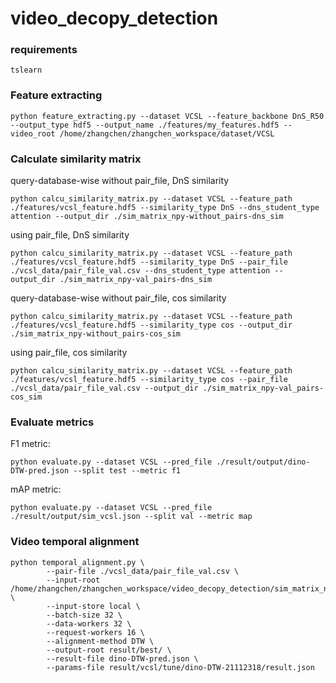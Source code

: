 # video_decopy_detection

### requirements
```
tslearn
```

### Feature extracting
```shell
python feature_extracting.py --dataset VCSL --feature_backbone DnS_R50 --output_type hdf5 --output_name ./features/my_features.hdf5 --video_root /home/zhangchen/zhangchen_workspace/dataset/VCSL
```
    
### Calculate similarity matrix
query-database-wise without pair_file, DnS similarity
```shell
python calcu_similarity_matrix.py --dataset VCSL --feature_path ./features/vcsl_feature.hdf5 --similarity_type DnS --dns_student_type attention --output_dir ./sim_matrix_npy-without_pairs-dns_sim
```
using pair_file, DnS similarity
```shell
python calcu_similarity_matrix.py --dataset VCSL --feature_path ./features/vcsl_feature.hdf5 --similarity_type DnS --pair_file ./vcsl_data/pair_file_val.csv --dns_student_type attention --output_dir ./sim_matrix_npy-val_pairs-dns_sim
```

query-database-wise without pair_file, cos similarity
```shell
python calcu_similarity_matrix.py --dataset VCSL --feature_path ./features/vcsl_feature.hdf5 --similarity_type cos --output_dir ./sim_matrix_npy-without_pairs-cos_sim
```
using pair_file, cos similarity
```shell
python calcu_similarity_matrix.py --dataset VCSL --feature_path ./features/vcsl_feature.hdf5 --similarity_type cos --pair_file ./vcsl_data/pair_file_val.csv --output_dir ./sim_matrix_npy-val_pairs-cos_sim
```

### Evaluate metrics
F1 metric:
```shell
python evaluate.py --dataset VCSL --pred_file ./result/output/dino-DTW-pred.json --split test --metric f1
```
mAP metric:
```shell
python evaluate.py --dataset VCSL --pred_file ./result/output/sim_vcsl.json --split val --metric map
```


### Video temporal alignment
```shell
python temporal_alignment.py \
        --pair-file ./vcsl_data/pair_file_val.csv \
        --input-root /home/zhangchen/zhangchen_workspace/video_decopy_detection/sim_matrix_npy \
        --input-store local \
        --batch-size 32 \
        --data-workers 32 \
        --request-workers 16 \
        --alignment-method DTW \
        --output-root result/best/ \
        --result-file dino-DTW-pred.json \
        --params-file result/vcsl/tune/dino-DTW-21112318/result.json
```